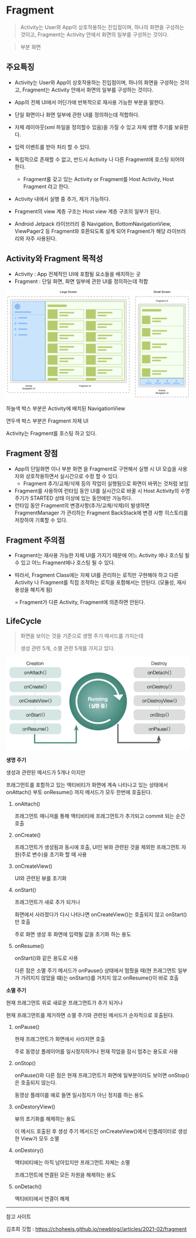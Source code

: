 # Fragment

> Activity는 User와 App이 상호작용하는 진입점이며, 하나의 화면을 구성하는 것이고, Fragment는 Activity 안에서 화면의 일부를 구성하는 것이다.

> 부분 화면



## 주요특징

- Activity는 User와 App이 상호작용하는 진입점이며, 하나의 화면을 구성하는 것이고, Fragment는 Activity 안에서 화면의 일부를 구성하는 것이다.
-  App의 전체 UI에서 어딘가에 반복적으로 재사용 가능한 부분을 말한다.
- 단일 화면이나 화면 일부에 관한 UI를 정의하는데 적합하다.



- 자체 레이아웃(xml 파일을 정의할수  있음)을 가질 수 있고 자체 생명 주기를 보유한다.
- 입력 이벤트를 받아 처리 할 수 있다.



- 독립적으로 존재할 수 없고, 반드시 Activity 나 다른 Fragment에 호스팅 되어야 한다.
  - Fragment를 갖고 있는 Activity or Fragment를 Host Activity, Host Fragment 라고 한다.
- Activity 내에서 실행 중 추가, 제거 가능하다.
- Fragment의 view 계층 구조는 Host view 계층 구조의 일부가 된다.



- Android Jetpack 라이브러리 중 Navigation, BottomNavigationView, ViewPager2 등 Fragment와 호환되도록 설계 되어 Fragment가 해당 라이브러리와 자주 사용된다.



## Activity와 Fragment 목적성

- Activity : App 전체적인 UI에 포함될 요소들을 배치하는 곳
- Fragment : 단일 화면, 화면 일부에 관한 UI를 정의하는데 적합

![02](md-images/106560262-1947b280-656a-11eb-8c72-38207d027062.png)

하늘색 박스 부분은 Activity에 배치된 NavigationView

연두색 박스 부분은 Fragment 자체 UI

Activity는 Fragment를 호스팅 하고 있다.



## Fragment 장점

- App의 단일화면 이나 부분 화면 을 Fragment로 구현해서 실행 시 UI 모습을 사용자와 상호작용하면서 실시간으로 수정 할 수 있다.
  - Fragment 추가/교체/삭제 등의 작업이 실행됨으로 화면이 바뀌는 것처럼 보임
- Fragment를 사용하여 런타임 동안 UI를 실시간으로 바꿀 시 Host Activity의 수명 주기가 STARTED 상태 이상에 있는 동안에만 가능하다.
- 런타임 동안 Fragment의 변경사항(추가/교체/삭제)이 발생하면 FragmentManager 가 관리하는 Fragment BackStack에 변경 사항 히스토리를 저장하여 기록할 수 있다.



## Fragment 주의점

- Fragment는 재사용 가능한 자체 UI를 가지기 때문에 어느 Activity 에나 호스팅 될 수 있고 어느 Fragment에나 호스팅 될 수 있다.

- 따라서, Fragment Class에는 자체 UI를 관리하는 로직만 구현해야 하고 다른 Activity 나 Fragment를 직접 조작하는 로직을 포함해서는 안된다. (모듈성, 재사용성을 해치게 됨)

  = Fragment가 다른 Activity, Fragment에 의존하면 안된다.



## LifeCycle

> 화면을 보이는 것을 기준으로 생명 주기 메서드를 가지는데
>
> 생성 관련 5개, 소멸 관련 5개를 가지고 있다.

![fragmentlifecycle](md-images/fragmentLifeCycle.png)

**생명 주기**

생성과 관련된 메서드가 5개나 이지만

프래그먼트를 포함하고 있는 액티비티가 화면에 계속 나타나고 있는 상태에서 onAttach() 부토 onResume() 까지 메서드가 모두 한번에 호출된다.

1. onAttach()

   프래그먼트 매니저를 통해 액티비티에 프래그먼트가 추가되고 commit 되는 순간 호출

2. onCreate()

   프래그먼트가 생성됨과 동시에 호출, UI인 뷰와 관련된 것을 제외한 프래그먼트 자원(주로 변수)을 초기화 할 때 사용

3. onCreateView()

   UI와 관련된 뷰를 초기화

4. onStart()

   프래그먼트가 새로 추가 되거나

   화면에서 사라졌다가 다시 나타나면 onCreateView()는 호출되지 않고 onStart()만 호출

   주로 화면 생성 후 화면에 입력될 값을 초기화 하는 용도

5. onResume()

   onStart()와 같은 용도로 사용

   다른 점은 소멸 주기 메서드가 onPause() 상태에서 멈췄을 때(현 프래그먼트 일부가 가려지지 않았을 떄)는 onStart()를 거치지 않고 onResume()이 바로 호출

**소멸 주기**

현재 프래그먼트 위로 새로운 프래그먼트가 추가 되거나

현재 프래그먼트를 제거하면 소멸 주기와 관련된 메서드가 순차적으로 호출된다.

1. onPause()

   현재 프래그먼트가 화면에서 사라지면 호출

   주로 동영상 플레이어를 일시정지하거나 현재 작업을 잠시 멈추는 용도로 사용

2. onStop()

   onPause()와 다른 점은 현재 프래그먼트가 화면에 일부분이라도 보이면 onStop()은 호출되지 않는다.

   동영상 플레이를 예로 들면 일시정지가 아닌 정지를 하는 용도

3. onDestoryView()

   뷰의 초기화를 해제하는 용도

   이 메서드 호출된 후 생성 주기 메서드인 onCreateView()에서 인플레이터로 생성한 View가 모두 소멸

4. onDestory()

   액티비티에는 아직 남아있지만 프래그먼트 자체는 소멸

   프래그먼트에 연결된 모든 자원을 해제하는 용도

5. onDetach()

   액티비티에서 연결이 해제

---

참고 사이트

김초희 깃헙 : https://choheeis.github.io/newblog//articles/2021-02/fragment
